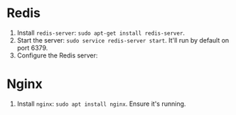 # Redis

1. Install `redis-server`: `sudo apt-get install redis-server`.
2. Start the server: `sudo service redis-server start`. It'll run by default on port 6379.
2. Configure the Redis server:

# Nginx

1. Install `nginx`: `sudo apt install nginx`. Ensure it's running.
